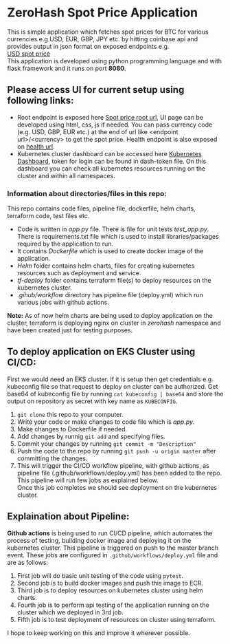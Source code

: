 # ZeroHash Spot Price Application
This is simple application which fetches spot prices for BTC for various currencies e.g USD, EUR, GBP, JPY etc. by hitting coinbase api and provides output in json format on exposed endpoints e.g.\
[USD spot price](https://spot.zerohash.online/USD)  
This application is developed using python programming language and with flask framework and it runs on port **8080**.

## Please access UI for current setup using following links:

- Root endpoint is exposed here [Spot price root url](https://spot.zerohash.online/), UI page can be developed using html, css, js if needed. You can pass currency code (e.g. USD, GBP, EUR etc.) at the end of url like \<endpoint url\>/\<currency> to get the spot price. Health endpoint is also exposed on [health url](https://spot.zerohash.online/health).
- Kubernetes cluster dashboard can be accessed here [Kubernetes Dashboard](https://spot.zerohash.online:444), token for login can be found in dash-token file. On this dashboard you can check all kubernetes resources running on the cluster and within all namespaces.  

### Information about directories/files in this repo:
This repo contains code files, pipeline file, dockerfile, helm charts, terraform code, test files etc.
- Code is written in *app.py* file. There is file for unit tests *test_app.py*. There is requirements.txt file which is used to install libraries/packages required by the application to run.
- It contains *Dockerfile* which is used to create docker image of the application.
- *Helm* folder contains helm charts, files for creating kubernetes resources such as deployment and service.
- *tf-deploy* folder contains terraform file(s) to deploy resources on the kubernetes cluster.
- *.gihub/workflow* directory has pipeline file (deploy.yml) which run various jobs with github actions.  

**Note:** As of now helm charts are being used to deploy application on the cluster, terraform is deploying nginx on cluster in *zerohash* namespace and have been created just for testing purposes.  

## To deploy application on EKS Cluster using CI/CD:
First we would need an EKS cluster. If it is setup then get credentials e.g. kubeconfig file so that request to deploy on cluster can be authorized. Get base64 of kubeconfig file by running `cat kubeconfig | base64` and store the output on repository as secret with key name as `KUBECONFIG`.

1. `git clone` this repo to your computer.
2. Write your code or make changes to code file which is *app.py*.
3. Make changes to Dockerfile if needed.
4. Add changes by runnig `git add` and specifying files.
5. Commit your changes by running `git commit -m "Description"`
6. Push the code to the repo by running `git push -u origin master` after committing the changes.
7. This will trigger the CI/CD workflow pipeline, with github actions, as pipeline file (.github/workflows/deploy.yml) has been added to the repo. This pipeline will run few jobs as explained below.  
Once this job completes we should see deployment on the kubernetes cluster.  

## Explaination about Pipeline:
**Github actions** is being used to run CI/CD pipeline, which automates the process of testing, building docker image and deploying it on the kubernetes cluster. This pipeline is triggered on push to the master branch event. These jobs are configured in `.github/workflows/deploy.yml` file and are as follows:
1. First job will do basic unit testing of the code using `pytest`.
2. Second job is to build docker images and push this image to ECR.
3. Third job is to deploy resources on kubernetes cluster using helm charts.
4. Fourth job is to perform api testing of the application running on the cluster which we deployed in 3rd job.
5. Fifth job is to test deployment of resources on cluster using terraform.

I hope to keep working on this and improve it wherever possible.